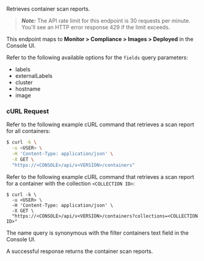 Retrieves container scan reports.

> _**Note:**_ The API rate limit for this endpoint is 30 requests per minute.
You'll see an HTTP error response 429 if the limit exceeds.

This endpoint maps to **Monitor > Compliance > Images > Deployed** in the Console UI.

Refer to the following available options for the `fields` query parameters:
* labels
* externalLabels
* cluster
* hostname
* image
### cURL Request

Refer to the following example cURL command that retrieves a scan report for all containers:

```bash
$ curl -k \
  -u <USER> \
  -H 'Content-Type: application/json' \
  -X GET \
  "https://<CONSOLE>/api/v<VERSION>/containers"
```

Refer to the following example cURL command that retrieves a scan report for a container with the collection `<COLLECTION ID>`:

```
$ curl -k \
  -u <USER> \
  -H 'Content-Type: application/json' \
  -X GET \
  "https://<CONSOLE>/api/v<VERSION>/containers?collections=<COLLECTION ID>"
```
The name query is synonymous with the filter containers text field in the Console UI.

A successful response returns the container scan reports.
